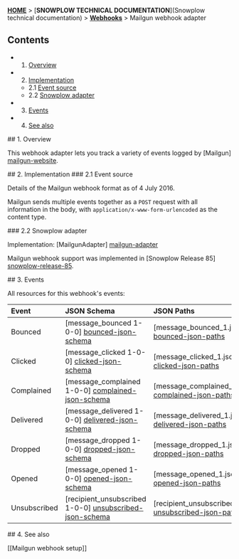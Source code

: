 <a name="top" />

[**HOME**](Home) > [**SNOWPLOW TECHNICAL DOCUMENTATION**](Snowplow technical documentation) > [**Webhooks**](Webhooks) > Mailgun webhook adapter

## Contents

- 1. [Overview](#overview)  
- 2. [Implementation](#implementation)  
  - 2.1 [Event source](#source)  
  - 2.2 [Snowplow adapter](#adapter)  
- 3. [Events](#events)  
- 4. [See also](#see-also)

<a name="overview" />
## 1. Overview

This webhook adapter lets you track a variety of events logged by [Mailgun] [mailgun-website].

<a name="implementation" />
## 2. Implementation

<a name="source" />
### 2.1 Event source

Details of the Mailgun webhook format as of 4 July 2016.

Mailgun sends multiple events together as a `POST` request with all information in the body, with `application/x-www-form-urlencoded` as the content type.

<a name="adapter" />
### 2.2 Snowplow adapter

Implementation: [MailgunAdapter] [mailgun-adapter]

Mailgun webhook support was implemented in [Snowplow Release 85] [snowplow-release-85].

<a name="events" />
## 3. Events

All resources for this webhook's events:

| **Event**      | **JSON Schema**                                  | **JSON Paths**                                    | **Redshift Table**                                     |
|:---------------|:-------------------------------------------------|:--------------------------------------------------|:-------------------------------------------------------|
| Bounced              | [message_bounced 1-0-0] [bounced-json-schema]         | [message_bounced_1.json] [bounced-json-paths]                 | [com_mailgun_message_bounced_1.sql] [bounced-sql]                | 
| Clicked              | [message_clicked 1-0-0] [clicked-json-schema]         | [message_clicked_1.json] [clicked-json-paths]                 | [com_mailgun_message_clicked_1.sql] [clicked-sql]                | 
| Complained           | [message_complained 1-0-0] [complained-json-schema]   | [message_complained_1.json] [complained-json-paths] | [com_mailgun_message_complained_1.sql] [complained-sql]                | 
| Delivered            | [message_delivered 1-0-0] [delivered-json-schema]     | [message_delivered_1.json] [delivered-json-paths]| [com_mailgun_message_delivered_1.sql] [delivered-sql]                | 
| Dropped              | [message_dropped 1-0-0] [dropped-json-schema]         | [message_dropped_1.json] [dropped-json-paths]                 | [com_mailgun_message_dropped_1.sql] [dropped-sql]                | 
| Opened               | [message_opened 1-0-0] [opened-json-schema]           | [message_opened_1.json] [opened-json-paths]                 | [com_mailgun_message_opened_1.sql] [opened-sql]                | 
| Unsubscribed         | [recipient_unsubscribed 1-0-0] [unsubscribed-json-schema] | [recipient_unsubscribed_1.json] [unsubscribed-json-paths]| [com_mailgun_recipient_unsubscribed_1.sql] [unsubscribed-sql]                |                   

<a name="see-also" />
## 4. See also

[[Mailgun webhook setup]]

[mailgun-website]: https://mailgun.net/
[mailgun-adapter]: https://github.com/snowplow/snowplow/blob/master/3-enrich/scala-common-enrich/src/main/scala/com.snowplowanalytics.snowplow.enrich/common/adapters/registry/MailgunAdapter.scala
[snowplow-release-85]: https://github.com/snowplow/snowplow/releases/tag/r85

[bounced-json-schema]: https://github.com/snowplow/iglu-central/tree/master/schemas/com.mailgun/message_bounced/jsonschema/1-0-0
[bounced-json-paths]: https://github.com/snowplow/snowplow/tree/master/4-storage/redshift-storage/jsonpaths/com.mailgun/message_bounced_1.json
[bounced-sql]: https://github.com/snowplow/snowplow/tree/master/4-storage/redshift-storage/sql/com.mailgun/message_bounced_1.sql

[clicked-json-schema]: https://github.com/snowplow/iglu-central/tree/master/schemas/com.mailgun/message_clicked/jsonschema/1-0-0
[clicked-json-paths]: https://github.com/snowplow/snowplow/tree/master/4-storage/redshift-storage/jsonpaths/com.mailgun/message_clicked_1.json
[clicked-sql]: https://github.com/snowplow/snowplow/tree/master/4-storage/redshift-storage/sql/com.mailgun/message_clicked_1.sql

[complained-json-schema]: https://github.com/snowplow/iglu-central/tree/master/schemas/com.mailgun/message_complained/jsonschema/1-0-0
[complained-json-paths]: https://github.com/snowplow/snowplow/tree/master/4-storage/redshift-storage/jsonpaths/com.mailgun/message_complained_1.json
[complained-sql]: https://github.com/snowplow/snowplow/tree/master/4-storage/redshift-storage/sql/com.mailgun/message_complained_1.sql

[delivered-json-schema]: https://github.com/snowplow/iglu-central/tree/master/schemas/com.mailgun/message_delivered/jsonschema/1-0-0
[delivered-json-paths]: https://github.com/snowplow/snowplow/tree/master/4-storage/redshift-storage/jsonpaths/com.mailgun/message_delivered_1.json
[delivered-sql]: https://github.com/snowplow/snowplow/tree/master/4-storage/redshift-storage/sql/com.mailgun/message_delivered_1.sql

[dropped-json-schema]: https://github.com/snowplow/iglu-central/tree/master/schemas/com.mailgun/message_dropped/jsonschema/1-0-0
[dropped-json-paths]: https://github.com/snowplow/snowplow/tree/master/4-storage/redshift-storage/jsonpaths/com.mailgun/message_dropped_1.json
[dropped-sql]: https://github.com/snowplow/snowplow/tree/master/4-storage/redshift-storage/sql/com.mailgun/message_dropped_1.sql

[opened-json-schema]: https://github.com/snowplow/iglu-central/tree/master/schemas/com.mailgun/message_opened/jsonschema/1-0-0
[opened-json-paths]: https://github.com/snowplow/snowplow/tree/master/4-storage/redshift-storage/jsonpaths/com.mailgun/message_opened_1.json
[opened-sql]: https://github.com/snowplow/snowplow/tree/master/4-storage/redshift-storage/sql/com.mailgun/message_opened_1.sql

[unsubscribed-json-schema]: https://github.com/snowplow/iglu-central/tree/master/schemas/com.mailgun/recipient_unsubscribed/jsonschema/1-0-0
[unsubscribed-json-paths]: https://github.com/snowplow/snowplow/tree/master/4-storage/redshift-storage/jsonpaths/com.mailgun/recipient_unsubscribed_1.json
[unsubscribed-sql]: https://github.com/snowplow/snowplow/tree/master/4-storage/redshift-storage/sql/com.mailgun/recipient_unsubscribed_1.sql

